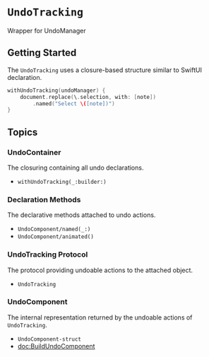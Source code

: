 # ``UndoTracking``

Wrapper for UndoManager

## Getting Started

The `UndoTracking` uses a closure-based structure similar to SwiftUI declaration.

```swift
withUndoTracking(undoManager) {                 
    document.replace(\.selection, with: [note]) 
        .named("Select \([note])")                                
}
```

## Topics

### UndoContainer
The closuring containing all undo declarations.
- ``withUndoTracking(_:builder:)``

### Declaration Methods
The declarative methods attached to undo actions.
- ``UndoComponent/named(_:)``
- ``UndoComponent/animated()``

### UndoTracking Protocol
The protocol providing undoable actions to the attached object.
- ``UndoTracking``

### UndoComponent
The internal representation returned by the undoable actions of ``UndoTracking``.
- ``UndoComponent-struct``
- <doc:BuildUndoComponent>
